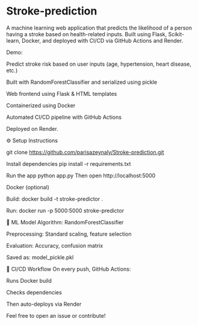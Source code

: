 # Stroke-prediction
A machine learning web application that predicts the likelihood of a person having a stroke based on health-related inputs. Built using Flask, Scikit-learn, Docker, and deployed with CI/CD via GitHub Actions and Render.

Demo:

Predict stroke risk based on user inputs (age, hypertension, heart disease, etc.)

Built with RandomForestClassifier and serialized using pickle

Web frontend using Flask & HTML templates

Containerized using Docker

Automated CI/CD pipeline with GitHub Actions

Deployed on Render.

⚙️ Setup Instructions

git clone https://github.com/parisazeynaly/Stroke-prediction.git

Install dependencies
pip install -r requirements.txt

Run the app
python app.py
Then open http://localhost:5000

Docker (optional)

Build: docker build -t stroke-predictor .

Run: docker run -p 5000:5000 stroke-predictor

🧪 ML Model
Algorithm: RandomForestClassifier

Preprocessing: Standard scaling, feature selection

Evaluation: Accuracy, confusion matrix

Saved as: model_pickle.pkl

🔄 CI/CD Workflow
On every push, GitHub Actions:

Runs Docker build

Checks dependencies

Then auto-deploys via Render

Feel free to open an issue or contribute!



